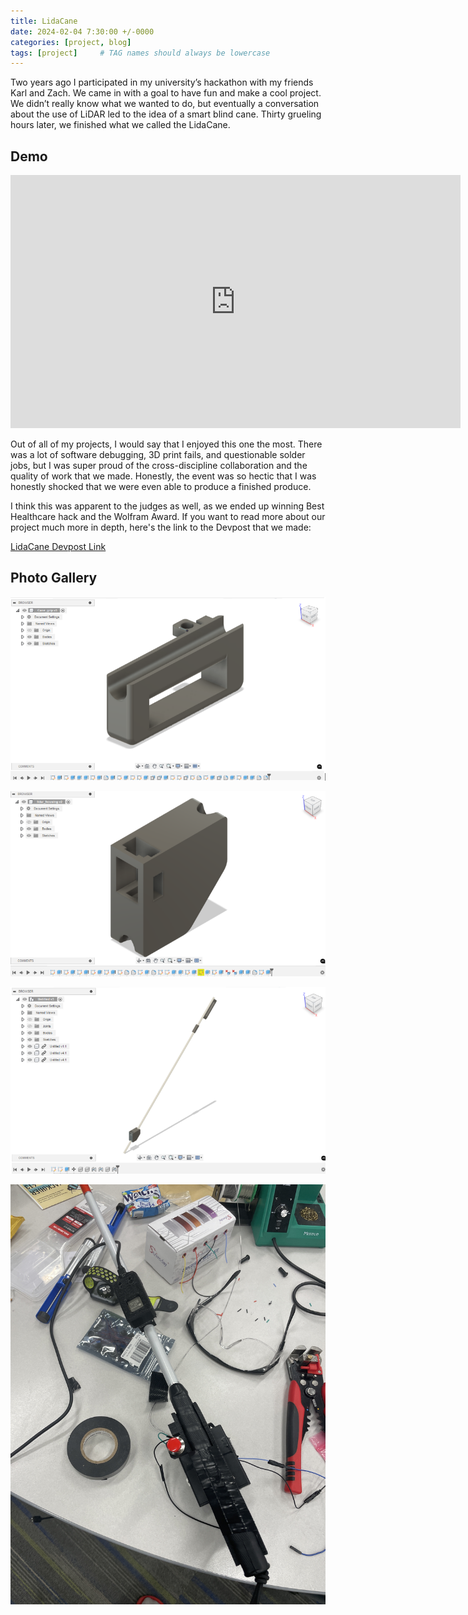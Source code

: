 ```yaml
---
title: LidaCane
date: 2024-02-04 7:30:00 +/-0000
categories: [project, blog]
tags: [project]     # TAG names should always be lowercase
---
```


Two years ago I participated in my university’s hackathon with my friends Karl and Zach. We came in with a goal to have fun and make a cool project. We didn’t really know what we wanted to do, but eventually a conversation about the use of LiDAR led to the idea of a smart blind cane. Thirty grueling hours later, we finished what we called the LidaCane.

## Demo

<iframe width="720" height="405" src="https://www.youtube.com/embed/fZIkE9RzTuY" frameborder="0" allow="accelerometer; autoplay; clipboard-write; encrypted-media; gyroscope; picture-in-picture" allowfullscreen></iframe>


Out of all of my projects, I would say that I enjoyed this one the most. There was a lot of software debugging, 3D print fails, and questionable solder jobs, but I was super proud of the cross-discipline collaboration and the quality of work that we made. Honestly, the event was so hectic that I was honestly shocked that we were even able to produce a finished produce.

I think this was apparent to the judges as well, as we ended up winning Best Healthcare hack and the Wolfram Award. If you want to read more about our project much more in depth, here's the link to the Devpost that we made:

[LidaCane Devpost Link](https://devpost.com/software/smart-lidar-cane)

## Photo Gallery

![Cane Handle 1](/assets/img/images/canehandle1.png "canehandle1")

![lidarmount 1](/assets/img/images/lidarmount1.png "lidarmount1")

![lidacane assembly](/assets/img/images/lidacaneassembly.png "lidacane assembly")

![Cane Handle 2](/assets/img/images/canehandle2.jpg "canehandle2.jpg")







